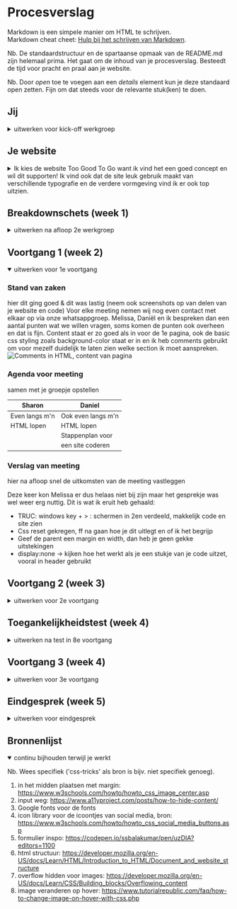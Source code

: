 # Procesverslag
Markdown is een simpele manier om HTML te schrijven.  
Markdown cheat cheet: [Hulp bij het schrijven van Markdown](https://github.com/adam-p/markdown-here/wiki/Markdown-Cheatsheet).

Nb. De standaardstructuur en de spartaanse opmaak van de README.md zijn helemaal prima. Het gaat om de inhoud van je procesverslag. Besteedt de tijd voor pracht en praal aan je website.

Nb. Door *open* toe te voegen aan een *details* element kun je deze standaard open zetten. Fijn om dat steeds voor de relevante stuk(ken) te doen.





## Jij

<details>
<summary>uitwerken voor kick-off werkgroep</summary>

### Auteur:
Sharon van Opzeeland

#### Je startniveau:
rood

#### Je focus:
surface plane :)
 
</details>





## Je website

<details>
<summary>Ik kies de website Too Good To Go want ik vind het een goed concept en wil dit supporten! Ik vind ook dat de site leuk gebruik maakt van verschillende typografie en de verdere vormgeving vind ik er ook top uitzien.</summary>

### Je opdracht:
https://toogoodtogo.nl/nl

#### Screenshot(s) van de eerste pagina (small screen): 
Voor consumenten 

<img src="images/pagina1_1.png" width="207px" alt="dit krijg je te zien als je de site opent, plaatje met tekst en link om app te downloaden. Ook hamburgermenu en logo">
<img src="images/pagina1_2.png" width="207px" alt="uitleg over concept met tekst en plaatje">
<img src="images/pagina1_3.png" width="207px" alt="een paar feiten op een rij over verspilling van eten">
<img src="images/pagina1_4.png" width="207px" alt="gebruiker overtuigen om mee te doen, tekst, plaatje en button">
<img src="images/pagina1_5.png" width="207px" alt="gebruiker optie geven om te registreren, tekst, plaatje en button">
<img src="images/pagina1_6.png" width="207px" alt="dat wat er normaal onder een pagina staat, verwijzing andere pagina's, social media, bronnen etc.">

#### Screenshot(s) van de tweede pagina (small screen):
De movement 
 
<img src="images/pagina2_1.png" width="207px" alt="uitleggen over probleem, plaatje en tekst">
<img src="images/pagina2_2.png" width="207px" alt="ambitie vertellen, veel tekst met duidelijke titel">
<img src="images/pagina2_3.png" width="207px" alt="uitleg van 4 pijlers om doelstellingen te halen, hier zie je huishoudens en bedrijven. Is een plaatje met button">
<img src="images/pagina2_4.png" width="207px" alt="andere pijlers, bedrijven en educatie. Plaatje met button">
<img src="images/pagina2_5.png" width="207px" alt="laatste pijler is politiek, plaatje met button. Stukje over meer feiten">
<img src="images/pagina2_6.png" width="207px" alt="korte tekst, plaatje en button voor kennisbank.">
<img src="images/pagina2_7.png" width="207px" alt="plaatje symboliseert contact opnemen, button erbij en de verwijzingen weer onderaan de pagina">
 
</details>



## Breakdownschets (week 1)

<details>
<summary>uitwerken na afloop 2e werkgroep</summary>

### de hele pagina: 
<img src="images/iPhone XR, XS Max, 11 – 1.png" width="954px" alt="breakdown van de hele pagina">

### dynamisch deel (bijv menu): 
<img src="images/iPhone XR, XS Max, 11 – 2.png" width="846px" alt="breakdown van een dynamisch deel">



</details>





## Voortgang 1 (week 2)

<details open>
<summary>uitwerken voor 1e voortgang</summary>

### Stand van zaken
hier dit ging goed & dit was lastig (neem ook screenshots op van delen van je website en code)
Voor elke meeting nemen wij nog even contact met elkaar op via onze whatsappgroep. Melissa, Daniël en ik bespreken dan een aantal punten wat we willen vragen, soms komen de punten ook overheen en dat is fijn.
Content staat er zo goed als in voor de 1e pagina, ook de basic css styling zoals background-color staat er in en ik heb comments gebruikt om voor mezelf duidelijk te laten zien welke section ik moet aanspreken.
<img src="images/comments-content" width="510px" alt="Comments in HTML, content van pagina">


### Agenda voor meeting
samen met je groepje opstellen

| Sharon         | Daniel             | 
| ---            | ---                | 
| Even langs m'n | Ook even langs m'n |
| HTML lopen     | HTML lopen         | 
|                | Stappenplan voor   |
|           	 | een site coderen   | 

### Verslag van meeting
hier na afloop snel de uitkomsten van de meeting vastleggen

Deze keer kon Melissa er dus helaas niet bij zijn maar het gesprekje was wel weer erg nuttig. Dit is wat ik eruit heb gehaald:
- TRUC: windows key + > : schermen in 2en verdeeld, makkelijk code en site zien
- Css reset gekregen, ff na gaan hoe je dit uitlegt en of ik het begrijp
- Geef de parent een margin en width, dan heb je geen gekke uitstekingen
- display:none -> kijken hoe het werkt als je een stukje van je code uitzet, vooral in header gebruikt

</details>





## Voortgang 2 (week 3)

<details>
<summary>uitwerken voor 2e voortgang</summary>

### Stand van zaken
hier dit ging goed & dit was lastig (neem ook screenshots op van delen van je website en code)
Ook voor deze meeting hebben we weer contact gehad, ik merkte dat ik eigenlijk de enige was met echt vragen en dat ik al wat verder ben dus ik had best wat vragen! Melissa kon er niet bij zijn vanwege een crematie.
Maar ik heb dus veel proces gemaakt! Ik kwam in een lekkere flow en kon goed doorwerken, content van beide pagina's zo goed als volledig. Css Styling kan ik nu verder mee door. Hier was ik al aan begonnen maar nu kan ik er echt op focussen. Ik heb een hamburger menu gemaakt tijdens de les en ben daar heel blij mee! Ik wil wat meer 'moeilijke' content in m'n 2e pagina dus ik wil een contactformulier erop zetten en die met JS laten werken. Ik weet nog niet hoe maar dat komt vast wel goed :)
<img src="images/hamburger-dicht" width="359px" alt="Hamburgermenu op de site">
<img src="images/hamburger-open" width="366px" alt="Hamburgermenu op de site, opengeklapt met list-items">

### Agenda voor meeting
samen met je groepje opstellen

| Sharon         | Daniel             | 
| ---            | ---                | 
| Mag je met margin positioneren?  | Website is een drama, wat nu?             |
| a'tjes over tekst heen? | Positioneren!?!?! |
| Kanten rond maken in menu?           |
| Header die blijft scrollen maar ook weer weggaat|
| Iets in het midden zetten? |
| Section of Div? |


### Verslag van meeting
hier na afloop snel de uitkomsten van de meeting vastleggen

Ook deze meeting was weer nuttig en kan ik weer verder!
- contactformulier -> onderaan 2e pagina, extra pagina niet nodig. Gebruik hiervoor grid!
- Met inspector -> no throtting kun je vertraging testen (voor de active state)
- Gewoon een border-radius op de span zetten, geen idee waarom het eerder niet lukte bij mij (typefout?!?)
- Div mag voor styling :)
- Margin kan je gebruiken voor positioneren.

Hiermee zet je iets in het midden:
<img src="images/iets-in-midden-zetten" width="237px" alt="Zo zet je iets in het midden">



</details>





## Toegankelijkheidstest (week 4)

<details>
<summary>uitwerken na test in 8e voortgang</summary>

### Bevindingen
Lijst met je bevindingen die in de test naar voren kwamen:

#### Parkinson
Wat een heftige ervaring! Erg moeilijk om het toetsenbord en muis te gebruiken.
- hand trilt en gaat op en neer
- scrollen is lastig
- kost veel moeite

De buttons die je hebt niet te klein maken, ook een opvallende kleur geven zodat je niet eerst hoeft te zoeken. Dit was geen probleem in mijn site maar het was gewoon een stuk moeilijker dan dat je gewend ben.


#### Ballon - concentratieproblemen 
Dit vond ik een uitdaging. Ik was erg gefocused en wilde en de ballon omhoog houden en door de site heen scrollen.
- Lastig om te focussen op beide, langzaam door site heen
- Buttons moeten duidelijk en groot zijn om op te klikken

Je site moet niet te lang zijn! Belangrijke info moet eigenlijk direct of snel te zien zijn. Mijn site is niet erg lang dus daar hoef ik niet iets aan aan te passen, er zou misschien een algoritme in kunnen komen dat bij gebruikers hun intresse bovenaan verschijnen maar daar zou ik de code niet voor weten. Buttons waren ook groot genoeg al!


#### Vlekjes bril + Blur bril
Gek om een keer te 'zien' hoe blinde 'zien', of nouja bijna blind. 
- Contrast bij lichtblauw en achtergrond moeilijk leesbaar
- Dikgedrukte letters lukt!
- vanaf ongv 20cm afstand scherm is bodytekst nog leesbaar

Ik zou de h3'tjes een fontweight kunnen geven aangezien dat wel werkt en dan kun je denk ik beter de letters van de achtergrond onderscheiden. Bodytekst is over het algemeen nog goed leesbaar! Dit zou groter kunnen maar dan is het voor 'normale' gebruikers wel erg groot en vol en leest dat voor hun minder makkelijk. De oplossing is dan om voor de blinde gebruikers hun scherm in te zoomen


#### Screenreader
Wat irritant die stem de hele tijd! Aan de ene kant wel handig natuurlijk als je niks kan zien maar het duurt lang voordat ie de hele pagina door is. Gelukkig is daar een short-cut voor.
- Volgorde: h1 h3 en dan pas plaatje, daarna p (maar komt door order?)
- Slaat plaatjes over - geen “alt” -> als je geen goeie en duidelijk beschrijving heb, is het onduidelijk 
- Spreekt engelse woorden (De Movement) heel nederlands uit. -> lang = “eng” bij engelse woorden 

Ik heb de de volgorde niet aangepast, in principe weet de gebruiker dan als eerst waar het over gaat, als je dan de alt-text van een img veranderd naar de h1 dan is het weer dubbel dus dan kan je dit beter gebruiken om het plaatje echt uit te leggen. Verder heb ik de alt van sommige images dus aangepast en ik heb ook lang = "eng" bij sommige woorden/a'tjes toegepast, nu klinkt het beter!
<img src="images/zonder-lang" width="406px" alt="Hoe het eerst was, zonder lang">
<img src="images/met-lang" width="477px" alt="Hoe het nu is, met lang">


#### Muis en toetsenbord
Leuk om te zien hoe je je structuur terug kan vinden met de Tab toets.
- Tabt goed door structuur, bij hamburgermenu gaat het menu niet open dus lijkt alsof je nergens op tabt
- Active state komt niet naar voren, gaat dan op focus state css

Beide bevindingen heb ik niet kunnen verbeteren, ik heb er nog 2x samen met de student-assitenten aangezeten maar het lukte helaas niet :(

</details>





## Voortgang 3 (week 4)

<details>
<summary>uitwerken voor 3e voortgang</summary>

### Stand van zaken
hier dit ging goed & dit was lastig (neem ook screenshots op van delen van je website en code)
Bijnaaaaaa helemaal af! Ik ben echt al ver en super blij met wat ik heb tot nu toe. Ik moet nog een beetje code schrijven en document mooier maken maar het gaat al de goede kant op.
Daniel had problemen met zijn Teams maar Melissa en ik hadden nog wat punten om vragen over te stellen.


### Agenda voor meeting
samen met je groepje opstellen

| Sharon     | Melissa         | Daniel   |
| ---            | ---                | ---          | 
| ik heb een error? | JS linken       | 
| Responsive font-size? |
| Contactform goed opgebouwd? en wat is fieldset?           | 



### Verslag van meeting
hier na afloop snel de uitkomsten van de meeting vastleggen

Veel informatie gekregen om de laatste 'foutjes' eruit te halen!
- @media (min-width: ...) gebruiken om fontsize kleiner te maken na bepaalde breedte
- h1 is gewoon een titel, niet om img heen. Gebruik WCAG accesibility voor meer info eventueel
- 2e pagina h3 moet h2 worden
- css van div kan je ook gewoon op de img zetten
- 1e pagina ziet er goed uit!
- label mag/moet om de input heen
- voor de contactform: form -> display:none en op button -> display:block

</details>





## Eindgesprek (week 5)

<details>
<summary>uitwerken voor eindgesprek</summary>

### Stand van zaken
hier dit ging goed & dit was lastig (neem ook screenshots op van delen van je website en code)
De code overzichtelijk houden en alles kunnen terugvinden vond ik lastig! Ik heb ook anderen geholpen met hun code en daardoor haalde ik soms alles een beetje door elkaar, uiteindelijk voor mij en de anderen gelukt! Aan het begin had ik gelijk alle content erin gezet, dat vond ik erg handig. Dan wist ik wat er allemaal in moest komen en kon ik mijn weg naar beneden rustig aan stylen. Het aanspreken van code was soms lastig en wilde soms niet meewerken, dan maar een andere manier zoeken of aan een studentenassistent vragen wat er fout gaat. Als er dan iets opgelost is, is dat zo'n fijn gevoel! Ik vond het ook fijn om alleen met de basis van JS te werken, je kan er best veel mee doen en het is ook nog te snappen!

### Screenshot(s)
<img src="images/pagina1-helemaal-licht" width="540px" alt="Hele pagina 1, lichte mode">
<img src="images/pagina1-helemaal-donker" width="540px" alt="Hele pagina 1, donkere mode">

<img src="images/pagina2-helemaal" width="540px" alt="Hele pagina 2, lichte mode">
<img src="images/pagina1-helemaal-donker" width="540px" alt="Hele pagina 2, donkere mode">




</details>





## Bronnenlijst

<details open>
<summary>continu bijhouden terwijl je werkt</summary>

Nb. Wees specifiek ('css-tricks' als bron is bijv. niet specifiek genoeg).

1. in het midden plaatsen met margin: https://www.w3schools.com/howto/howto_css_image_center.asp
2. input weg: https://www.a11yproject.com/posts/how-to-hide-content/
3. Google fonts voor de fonts
4. icon library voor de icoontjes van social media, bron: https://www.w3schools.com/howto/howto_css_social_media_buttons.asp
5. formulier inspo: https://codepen.io/ssbalakumar/pen/uzDIA?editors=1100
6. html structuur: https://developer.mozilla.org/en-US/docs/Learn/HTML/Introduction_to_HTML/Document_and_website_structure
7. overflow hidden voor images: https://developer.mozilla.org/en-US/docs/Learn/CSS/Building_blocks/Overflowing_content
8. image veranderen op hover: https://www.tutorialrepublic.com/faq/how-to-change-image-on-hover-with-css.php

</details>